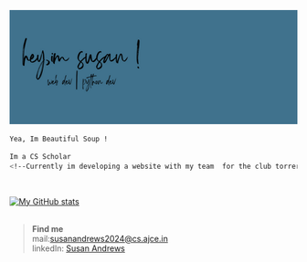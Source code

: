 <img src="header.png" 
     alt="banner"  
     style="display: inline-block; margin: 0 auto;  width: 950px; height: 200px">

```bash
Yea, Im Beautiful Soup !
```
```bash
Im a CS Scholar  
<!--Currently im developing a website with my team  for the club torrero hosted by AJCE ! -->  

```
<br>


[![My GitHub stats](https://github-readme-stats.vercel.app/api?username=Susan-Andrews)](https://github.com/anuraghazra/github-readme-stats)  
<br>

>**Find me**  
>mail:susanandrews2024@cs.ajce.in  
>linkedIn: [Susan Andrews](https://www.linkedin.com/in/susanandrews?lipi=urn%3Ali%3Apage%3Ad_flagship3_profile_view_base_contact_details%3BZoes3PEWR5iEL1XLC2aftw%3D%3D)  <br>

<!-- <p><img align="center" src="https://github-readme-streak-stats.herokuapp.com/?user=susan-andrews&" alt="susan-andrews" /></p>
 -->
<!-- [![Readme Card](https://github-readme-stats.vercel.app/api/pin/?username=Susan-Andrews&repo=torero_ajce)](https://github.com/Susan-Andrews/torero_ajce) -->
